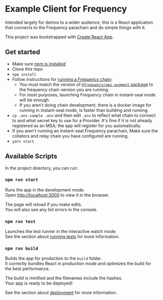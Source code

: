 
# Example Client for Frequency
Intended largely for demos to a wider audience, this is a React application that connects to the Frequency parachain and do simple things with it.

This project was bootstrapped with [Create React App](https://github.com/facebook/create-react-app).

## Get started
* Make sure [npm is installed](https://docs.npmjs.com/cli/v9/configuring-npm/install)
* Clone this repo
* `npm install`
* Follow instructions for [running a Frequency chain](https://github.com/LibertyDSNP/frequency):
  * You must match the version of [`@frequency/api-augment` package](@frequency-chain/api-augment) to the frequency chain version you are running.
  * For most purposes, launching Frequency chain in instant-seal mode will be enough.
  * If you aren't doing chain development, there is a docker image for running in instant-seal mode, is faster than building and running.
* `cp .env.sample .env` and then edit `.env` to reflect what chain to connect to and what secret key to use for a Provider.
It's fine if it is not already registered as an MSA; the app will register for you automatically.
* If you aren't running an instant-seal Frequency parachain, Make sure the collators and relay chain you have configured are running.
* `yarn start`

## Available Scripts

In the project directory, you can run:

### `npm run start`

Runs the app in the development mode.\
Open [http://localhost:3000](http://localhost:3000) to view it in the browser.

The page will reload if you make edits.\
You will also see any lint errors in the console.

### `npm run test`

Launches the test runner in the interactive watch mode.\
See the section about [running tests](https://facebook.github.io/create-react-app/docs/running-tests) for more information.

### `npm run build`

Builds the app for production to the `build` folder.\
It correctly bundles React in production mode and optimizes the build for the best performance.

The build is minified and the filenames include the hashes.\
Your app is ready to be deployed!

See the section about [deployment](https://facebook.github.io/create-react-app/docs/deployment) for more information.
